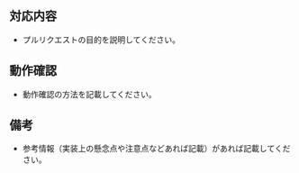## 対応内容

* プルリクエストの目的を説明してください。

## 動作確認

* 動作確認の方法を記載してください。

## 備考

* 参考情報（実装上の懸念点や注意点などあれば記載）があれば記載してください。
